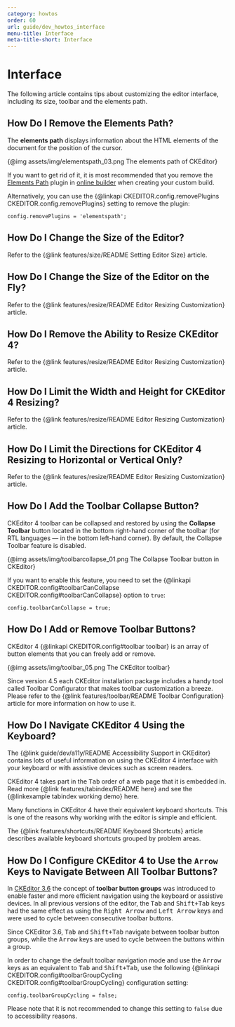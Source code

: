 ```yaml
---
category: howtos
order: 60
url: guide/dev_howtos_interface
menu-title: Interface
meta-title-short: Interface
---
```

<!--
Copyright (c) 2003-2023, CKSource Holding sp. z o.o. All rights reserved.
For licensing, see LICENSE.md.
-->

# Interface

The following article contains tips about customizing the editor interface, including its size, toolbar and the elements path.

## How Do I Remove the Elements Path?

The **elements path** displays information about the HTML elements of the document for the position of the cursor.

{@img assets/img/elementspath_03.png The elements path of CKEditor}

If you want to get rid of it, it is most recommended that you remove the [Elements Path](https://ckeditor.com/cke4/addon/elementspath) plugin in [online builder](https://ckeditor.com/cke4/builder) when creating your custom build.

Alternatively, you can use the {@linkapi CKEDITOR.config.removePlugins CKEDITOR.config.removePlugins} setting to remove the plugin:

	config.removePlugins = 'elementspath';


## How Do I Change the Size of the Editor?

Refer to the {@link features/size/README Setting Editor Size} article.

## How Do I Change the Size of the Editor on the Fly?

Refer to the {@link features/resize/README Editor Resizing Customization} article.

## How Do I Remove the Ability to Resize CKEditor 4?

Refer to the {@link features/resize/README Editor Resizing Customization} article.

## How Do I Limit the Width and Height for CKEditor 4 Resizing?

Refer to the {@link features/resize/README Editor Resizing Customization} article.

## How Do I Limit the Directions for CKEditor 4 Resizing to Horizontal or Vertical Only?

Refer to the {@link features/resize/README Editor Resizing Customization} article.

## How Do I Add the Toolbar Collapse Button?

CKEditor 4 toolbar can be collapsed and restored by using the **Collapse Toolbar** button located in the bottom right-hand corner of the toolbar (for RTL languages — in the bottom left-hand corner). By default, the Collapse Toolbar feature is disabled.

{@img assets/img/toolbarcollapse_01.png The Collapse Toolbar button in CKEditor}

If you want to enable this feature, you need to set the {@linkapi CKEDITOR.config#toolbarCanCollapse CKEDITOR.config#toolbarCanCollapse} option to `true`:

	config.toolbarCanCollapse = true;

## How Do I Add or Remove Toolbar Buttons?

CKEditor 4 {@linkapi CKEDITOR.config#toolbar toolbar} is an array of button elements that you can freely add or remove.

{@img assets/img/toolbar_05.png The CKEditor toolbar}

Since version 4.5 each CKEditor installation package includes a handy tool called Toolbar Configurator that makes toolbar customization a breeze. Please refer to the {@link features/toolbar/README Toolbar Configuration} article for more information on how to use it.

## How Do I Navigate CKEditor 4 Using the Keyboard?

The {@link guide/dev/a11y/README Accessibility Support in CKEditor} contains lots of useful information on using the CKEditor 4 interface with your keyboard or with assistive devices such as screen readers.

CKEditor 4 takes part in the <kbd>Tab</kbd> order of a web page that it is embedded in. Read more {@link features/tabindex/README here} and see the {@linkexample tabindex working demo} here.

Many functions in CKEditor 4 have their equivalent keyboard shortcuts. This is one of the reasons why working with the editor is simple and efficient.

The {@link features/shortcuts/README Keyboard Shortcuts} article describes available keyboard shortcuts grouped by problem areas.


## How Do I Configure CKEditor 4 to Use the `Arrow` Keys to Navigate Between All Toolbar Buttons?

In [CKEditor 3.6](https://ckeditor.com/blog/CKEditor-3.6-Released/) the concept of **toolbar button groups** was introduced to enable faster and more efficient navigation using the keyboard or assistive devices. In all previous versions of the editor, the <kbd>Tab</kbd> and <kbd>Shift+Tab</kbd> keys had the same effect as using the <kbd>Right Arrow</kbd> and <kbd>Left Arrow</kbd> keys and were used to cycle between consecutive toolbar buttons.

Since CKEditor 3.6, <kbd>Tab</kbd> and <kbd>Shift+Tab</kbd> navigate between toolbar button groups, while the <kbd>Arrow</kbd> keys are used to cycle between the buttons within a group.

In order to change the default toolbar navigation mode and use the <kbd>Arrow</kbd> keys as an equivalent to <kbd>Tab</kbd> and <kbd>Shift+Tab</kbd>, use the following {@linkapi CKEDITOR.config#toolbarGroupCycling CKEDITOR.config#toolbarGroupCycling} configuration setting:

	config.toolbarGroupCycling = false;

Please note that it is not recommended to change this setting to `false` due to accessibility reasons.
